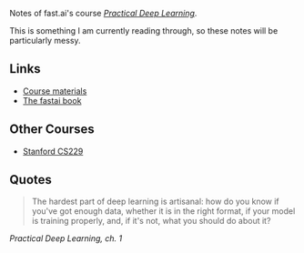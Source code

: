 Notes of fast.ai's course [*Practical Deep Learning*](https://course.fast.ai/).

This is something I am currently reading through, so these notes will be particularly messy.

## Links

- [Course materials](https://course.fast.ai/)
- [The fastai book](https://github.com/fastai/fastbook)

## Other Courses

- [Stanford CS229](https://cs229.stanford.edu/)

## Quotes

>The hardest part of deep learning is artisanal: how do you know if you've got enough data, whether it is in the right format, if your model is training properly, and, if it's not, what you should do about it?

<cite>Practical Deep Learning, ch. 1</cite>
